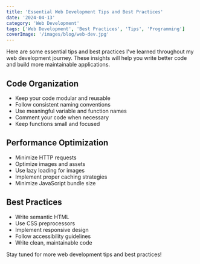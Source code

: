```yaml
---
title: 'Essential Web Development Tips and Best Practices'
date: '2024-04-13'
category: 'Web Development'
tags: ['Web Development', 'Best Practices', 'Tips', 'Programming']
coverImage: '/images/blog/web-dev.jpg'
---
```


Here are some essential tips and best practices I've learned throughout my web development journey. These insights will help you write better code and build more maintainable applications.

## Code Organization

- Keep your code modular and reusable
- Follow consistent naming conventions
- Use meaningful variable and function names
- Comment your code when necessary
- Keep functions small and focused

## Performance Optimization

- Minimize HTTP requests
- Optimize images and assets
- Use lazy loading for images
- Implement proper caching strategies
- Minimize JavaScript bundle size

## Best Practices

- Write semantic HTML
- Use CSS preprocessors
- Implement responsive design
- Follow accessibility guidelines
- Write clean, maintainable code

Stay tuned for more web development tips and best practices! 